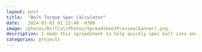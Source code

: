 ```yaml
---
layout: post
title:  "Bolt Torque Spec Calculator"
date:   2024-02-01 01:23:46 -0700
image: /photos/BoltCalcPhotos/SpreadsheetPreview(banner).png
description: I made this spreadsheet to help quickly spec bolt izes and torques for a wide variety of materials, loads, and conditions. 
categories: projects
---
```



[jekyll-docs]: https://jekyllrb.com/docs/home
[jekyll-gh]:   https://github.com/jekyll/jekyll
[jekyll-talk]: https://talk.jekyllrb.com/
